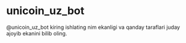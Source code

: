 # unicoin_uz_bot
@unicoin_uz_bot   kiring ishlating nim ekanligi va qanday taraflari juday ajoyib ekanini bilib oling.
